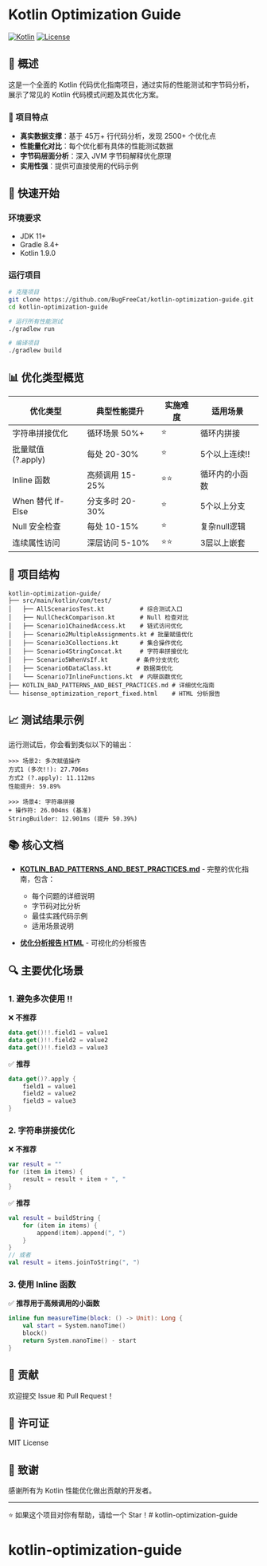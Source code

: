 # Kotlin Optimization Guide

[![Kotlin](https://img.shields.io/badge/Kotlin-1.9.0-blue.svg)](https://kotlinlang.org)
[![License](https://img.shields.io/badge/License-MIT-green.svg)](LICENSE)

## 📖 概述

这是一个全面的 Kotlin 代码优化指南项目，通过实际的性能测试和字节码分析，展示了常见的 Kotlin 代码模式问题及其优化方案。

### 🎯 项目特点

- **真实数据支撑**：基于 45万+ 行代码分析，发现 2500+ 个优化点
- **性能量化对比**：每个优化都有具体的性能测试数据
- **字节码层面分析**：深入 JVM 字节码解释优化原理
- **实用性强**：提供可直接使用的代码示例

## 🚀 快速开始

### 环境要求

- JDK 11+
- Gradle 8.4+
- Kotlin 1.9.0

### 运行项目

```bash
# 克隆项目
git clone https://github.com/BugFreeCat/kotlin-optimization-guide.git
cd kotlin-optimization-guide

# 运行所有性能测试
./gradlew run

# 编译项目
./gradlew build
```

## 📊 优化类型概览

| 优化类型 | 典型性能提升 | 实施难度 | 适用场景 |
|---------|---------|---------|---------|
| 字符串拼接优化 | 循环场景 50%+ | ⭐ | 循环内拼接 |
| 批量赋值 (?.apply) | 每处 20-30% | ⭐ | 5个以上连续!! |
| Inline 函数 | 高频调用 15-25% | ⭐⭐ | 循环内的小函数 |
| When 替代 If-Else | 分支多时 20-30% | ⭐ | 5个以上分支 |
| Null 安全检查 | 每处 10-15% | ⭐ | 复杂null逻辑 |
| 连续属性访问 | 深层访问 5-10% | ⭐⭐ | 3层以上嵌套 |

## 📂 项目结构

```
kotlin-optimization-guide/
├── src/main/kotlin/com/test/
│   ├── AllScenariosTest.kt          # 综合测试入口
│   ├── NullCheckComparison.kt       # Null 检查对比
│   ├── Scenario1ChainedAccess.kt    # 链式访问优化
│   ├── Scenario2MultipleAssignments.kt # 批量赋值优化
│   ├── Scenario3Collections.kt      # 集合操作优化
│   ├── Scenario4StringConcat.kt     # 字符串拼接优化
│   ├── Scenario5WhenVsIf.kt        # 条件分支优化
│   ├── Scenario6DataClass.kt       # 数据类优化
│   └── Scenario7InlineFunctions.kt  # 内联函数优化
├── KOTLIN_BAD_PATTERNS_AND_BEST_PRACTICES.md # 详细优化指南
└── hisense_optimization_report_fixed.html    # HTML 分析报告
```

## 📈 测试结果示例

运行测试后，你会看到类似以下的输出：

```
>>> 场景2: 多次赋值操作
方式1 (多次!!): 27.706ms
方式2 (?.apply): 11.112ms
性能提升: 59.89%

>>> 场景4: 字符串拼接
+ 操作符: 26.004ms (基准)
StringBuilder: 12.901ms (提升 50.39%)
```

## 📚 核心文档

- [**KOTLIN_BAD_PATTERNS_AND_BEST_PRACTICES.md**](KOTLIN_BAD_PATTERNS_AND_BEST_PRACTICES.md) - 完整的优化指南，包含：
  - 每个问题的详细说明
  - 字节码对比分析
  - 最佳实践代码示例
  - 适用场景说明

- [**优化分析报告 HTML**](hisense_optimization_report_fixed.html) - 可视化的分析报告

## 🔍 主要优化场景

### 1. 避免多次使用 !!

❌ **不推荐**
```kotlin
data.get()!!.field1 = value1
data.get()!!.field2 = value2
data.get()!!.field3 = value3
```

✅ **推荐**
```kotlin
data.get()?.apply {
    field1 = value1
    field2 = value2
    field3 = value3
}
```

### 2. 字符串拼接优化

❌ **不推荐**
```kotlin
var result = ""
for (item in items) {
    result = result + item + ", "
}
```

✅ **推荐**
```kotlin
val result = buildString {
    for (item in items) {
        append(item).append(", ")
    }
}
// 或者
val result = items.joinToString(", ")
```

### 3. 使用 Inline 函数

✅ **推荐用于高频调用的小函数**
```kotlin
inline fun measureTime(block: () -> Unit): Long {
    val start = System.nanoTime()
    block()
    return System.nanoTime() - start
}
```

## 🤝 贡献

欢迎提交 Issue 和 Pull Request！

## 📄 许可证

MIT License

## 🙏 致谢

感谢所有为 Kotlin 性能优化做出贡献的开发者。

---

⭐ 如果这个项目对你有帮助，请给一个 Star！# kotlin-optimization-guide
# kotlin-optimization-guide
